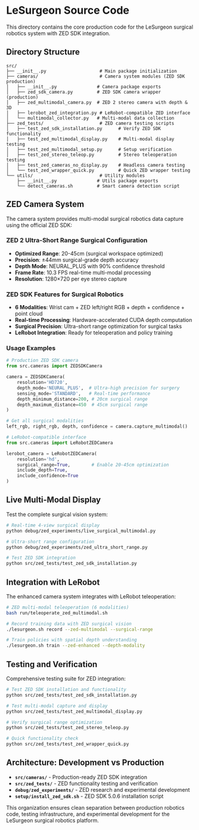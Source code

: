 # LeSurgeon Source Code

This directory contains the core production code for the LeSurgeon surgical robotics system with ZED SDK integration.

## Directory Structure

```
src/
├── __init__.py                    # Main package initialization
├── cameras/                       # Camera system modules (ZED SDK production)
│   ├── __init__.py               # Camera package exports
│   ├── zed_sdk_camera.py         # ZED SDK camera wrapper (production)
│   ├── zed_multimodal_camera.py  # ZED 2 stereo camera with depth & 3D
│   ├── lerobot_zed_integration.py # LeRobot-compatible ZED interface
│   └── multimodal_collector.py   # Multi-modal data collection
├── zed_tests/                     # ZED camera testing scripts
│   ├── test_zed_sdk_installation.py      # Verify ZED SDK functionality
│   ├── test_zed_multimodal_display.py    # Multi-modal display testing
│   ├── test_zed_multimodal_setup.py      # Setup verification
│   ├── test_zed_stereo_teleop.py         # Stereo teleoperation testing
│   ├── test_zed_cameras_no_display.py    # Headless camera testing
│   └── test_zed_wrapper_quick.py         # Quick ZED wrapper testing
└── utils/                         # Utility modules
    ├── __init__.py               # Utils package exports
    └── detect_cameras.sh         # Smart camera detection script
```

## ZED Camera System

The camera system provides multi-modal surgical robotics data capture using the official ZED SDK:

### ZED 2 Ultra-Short Range Surgical Configuration
- **Optimized Range**: 20-45cm (surgical workspace optimized)
- **Precision**: ±44mm surgical-grade depth accuracy  
- **Depth Mode**: NEURAL_PLUS with 90% confidence threshold
- **Frame Rate**: 10.3 FPS real-time multi-modal processing
- **Resolution**: 1280×720 per eye stereo capture

### ZED SDK Features for Surgical Robotics
- **6 Modalities**: Wrist cam + ZED left/right RGB + depth + confidence + point cloud
- **Real-time Processing**: Hardware-accelerated CUDA depth computation
- **Surgical Precision**: Ultra-short range optimization for surgical tasks
- **LeRobot Integration**: Ready for teleoperation and policy training

### Usage Examples

```python
# Production ZED SDK camera
from src.cameras import ZEDSDKCamera

camera = ZEDSDKCamera(
    resolution='HD720',
    depth_mode='NEURAL_PLUS',  # Ultra-high precision for surgery
    sensing_mode='STANDARD',   # Real-time performance
    depth_minimum_distance=200, # 20cm surgical range
    depth_maximum_distance=450  # 45cm surgical range
)

# Get all surgical modalities
left_rgb, right_rgb, depth, confidence = camera.capture_multimodal()

# LeRobot-compatible interface
from src.cameras import LeRobotZEDCamera

lerobot_camera = LeRobotZEDCamera(
    resolution='hd',
    surgical_range=True,        # Enable 20-45cm optimization
    include_depth=True,
    include_confidence=True
)
```

## Live Multi-Modal Display

Test the complete surgical vision system:

```bash
# Real-time 4-view surgical display
python debug/zed_experiments/live_surgical_multimodal.py

# Ultra-short range configuration
python debug/zed_experiments/zed_ultra_short_range.py

# Test ZED SDK integration
python src/zed_tests/test_zed_sdk_installation.py
```
## Integration with LeRobot

The enhanced camera system integrates with LeRobot teleoperation:

```bash
# ZED multi-modal teleoperation (6 modalities)
bash run/teleoperate_zed_multimodal.sh

# Record training data with ZED surgical vision
./lesurgeon.sh record --zed-multimodal --surgical-range

# Train policies with spatial depth understanding
./lesurgeon.sh train --zed-enhanced --depth-modality
```

## Testing and Verification

Comprehensive testing suite for ZED integration:

```bash
# Test ZED SDK installation and functionality
python src/zed_tests/test_zed_sdk_installation.py

# Test multi-modal capture and display
python src/zed_tests/test_zed_multimodal_display.py

# Verify surgical range optimization
python src/zed_tests/test_zed_stereo_teleop.py

# Quick functionality check
python src/zed_tests/test_zed_wrapper_quick.py
```

## Architecture: Development vs Production

- **`src/cameras/`** - Production-ready ZED SDK integration
- **`src/zed_tests/`** - ZED functionality testing and verification  
- **`debug/zed_experiments/`** - ZED research and experimental development
- **`setup/install_zed_sdk.sh`** - ZED SDK 5.0.6 installation script

This organization ensures clean separation between production robotics code, testing infrastructure, and experimental development for the LeSurgeon surgical robotics platform.
